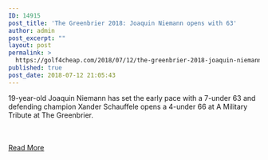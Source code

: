 ```yaml
---
ID: 14915
post_title: 'The Greenbrier 2018: Joaquin Niemann opens with 63'
author: admin
post_excerpt: ""
layout: post
permalink: >
  https://golf4cheap.com/2018/07/12/the-greenbrier-2018-joaquin-niemann-opens-with-63/
published: true
post_date: 2018-07-12 21:05:43
---
```

<p>19-year-old Joaquin Niemann has set the early pace with a 7-under 63 and defending champion Xander Schauffele opens a 4-under 66 at A Military Tribute at The Greenbrier.</p><br><br><a href="http://www.golfchannel.com/video/niemann-sets-early-pace-63-greenbrier">Read More</a>
